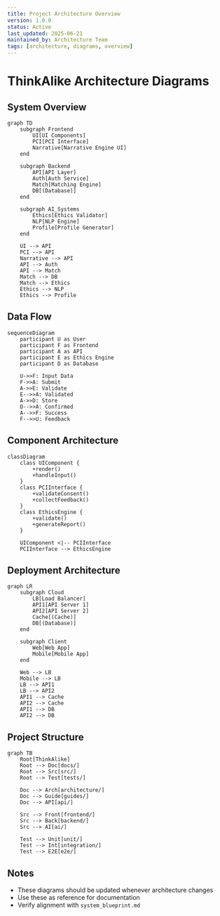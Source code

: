 ```yaml
---
title: Project Architecture Overview
version: 1.0.0
status: Active
last_updated: 2025-06-21
maintained_by: Architecture Team
tags: [architecture, diagrams, overview]
---
```


# ThinkAlike Architecture Diagrams

## System Overview
```mermaid
graph TD
    subgraph Frontend
        UI[UI Components]
        PCI[PCI Interface]
        Narrative[Narrative Engine UI]
    end

    subgraph Backend
        API[API Layer]
        Auth[Auth Service]
        Match[Matching Engine]
        DB[(Database)]
    end

    subgraph AI_Systems
        Ethics[Ethics Validator]
        NLP[NLP Engine]
        Profile[Profile Generator]
    end

    UI --> API
    PCI --> API
    Narrative --> API
    API --> Auth
    API --> Match
    Match --> DB
    Match --> Ethics
    Ethics --> NLP
    Ethics --> Profile
```

## Data Flow
```mermaid
sequenceDiagram
    participant U as User
    participant F as Frontend
    participant A as API
    participant E as Ethics Engine
    participant D as Database

    U->>F: Input Data
    F->>A: Submit
    A->>E: Validate
    E-->>A: Validated
    A->>D: Store
    D-->>A: Confirmed
    A-->>F: Success
    F-->>U: Feedback
```

## Component Architecture
```mermaid
classDiagram
    class UIComponent {
        +render()
        +handleInput()
    }
    class PCIInterface {
        +validateConsent()
        +collectFeedback()
    }
    class EthicsEngine {
        +validate()
        +generateReport()
    }
    
    UIComponent <|-- PCIInterface
    PCIInterface --> EthicsEngine
```

## Deployment Architecture
```mermaid
graph LR
    subgraph Cloud
        LB[Load Balancer]
        API1[API Server 1]
        API2[API Server 2]
        Cache[(Cache)]
        DB[(Database)]
    end

    subgraph Client
        Web[Web App]
        Mobile[Mobile App]
    end

    Web --> LB
    Mobile --> LB
    LB --> API1
    LB --> API2
    API1 --> Cache
    API2 --> Cache
    API1 --> DB
    API2 --> DB
```

## Project Structure
```mermaid
graph TB
    Root[ThinkAlike]
    Root --> Doc[docs/]
    Root --> Src[src/]
    Root --> Test[tests/]
    
    Doc --> Arch[architecture/]
    Doc --> Guide[guides/]
    Doc --> API[api/]
    
    Src --> Front[frontend/]
    Src --> Back[backend/]
    Src --> AI[ai/]
    
    Test --> Unit[unit/]
    Test --> Int[integration/]
    Test --> E2E[e2e/]
```

## Notes
- These diagrams should be updated whenever architecture changes
- Use these as reference for documentation
- Verify alignment with `system_blueprint.md`
